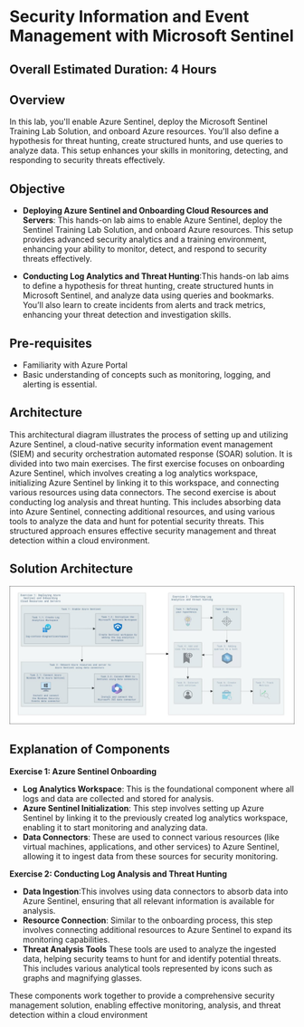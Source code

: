 # Security Information and Event Management with Microsoft Sentinel

## Overall Estimated Duration: 4 Hours

## Overview

In this lab, you'll enable Azure Sentinel, deploy the Microsoft Sentinel Training Lab Solution, and onboard Azure resources. You'll also define a hypothesis for threat hunting, create structured hunts, and use queries to analyze data. This setup enhances your skills in monitoring, detecting, and responding to security threats effectively.

## Objective

* **Deploying Azure Sentinel and Onboarding Cloud Resources and Servers**: This hands-on lab aims to enable Azure Sentinel, deploy the Sentinel Training Lab Solution, and onboard Azure resources. This setup provides advanced security analytics and a training environment, enhancing your ability to monitor, detect, and respond to security threats effectively.

* **Conducting Log Analytics and Threat Hunting**:This hands-on lab aims to define a hypothesis for threat hunting, create structured hunts in Microsoft Sentinel, and analyze data using queries and bookmarks. You’ll also learn to create incidents from alerts and track metrics, enhancing your threat detection and investigation skills.

## Pre-requisites

* Familiarity with Azure Portal
* Basic understanding of concepts such as monitoring, logging, and alerting is essential.


## Architecture

This architectural diagram illustrates the process of setting up and utilizing Azure Sentinel, a cloud-native security information event management (SIEM) and security orchestration automated response (SOAR) solution. It is divided into two main exercises. The first exercise focuses on onboarding Azure Sentinel, which involves creating a log analytics workspace, initializing Azure Sentinel by linking it to this workspace, and connecting various resources using data connectors. The second exercise is about conducting log analysis and threat hunting. This includes absorbing data into Azure Sentinel, connecting additional resources, and using various tools to analyze the data and hunt for potential security threats. This structured approach ensures effective security management and threat detection within a cloud environment.

## Solution Architecture

![sentinel-architecture](../media/sentinel-architecture.png)

## Explanation of Components

**Exercise 1: Azure Sentinel Onboarding**

- **Log Analytics Workspace**: This is the foundational component where all logs and data are collected and stored for analysis.
- **Azure Sentinel Initialization**: This step involves setting up Azure Sentinel by linking it to the previously created log analytics workspace, enabling it to start monitoring and analyzing data.
- **Data Connectors**: These are used to connect various resources (like virtual machines, applications, and other services) to Azure Sentinel, allowing it to ingest data from these sources for security monitoring.

**Exercise 2: Conducting Log Analysis and Threat Hunting**

- **Data Ingestion**:This involves using data connectors to absorb data into Azure Sentinel, ensuring that all relevant information is available for analysis.
- **Resource Connection**: Similar to the onboarding process, this step involves connecting additional resources to Azure Sentinel to expand its monitoring capabilities.
- **Threat Analysis Tools** These tools are used to analyze the ingested data, helping security teams to hunt for and identify potential threats. This includes various analytical tools represented by icons such as graphs and magnifying glasses.

These components work together to provide a comprehensive security management solution, enabling effective monitoring, analysis, and threat detection within a cloud environment

## 
